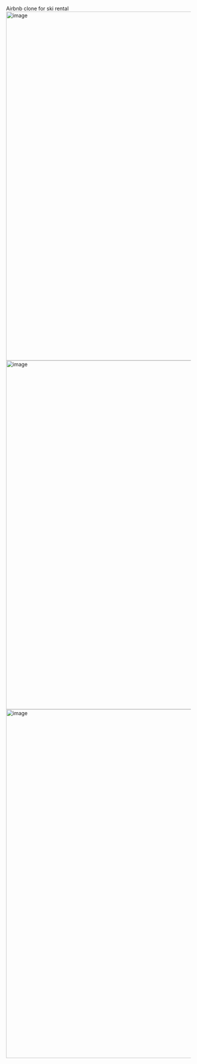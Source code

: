 Airbnb clone for ski rental
<img width="949" alt="image" src="https://github.com/Felipe-Razzini/SKI_BNB/assets/147338453/d0a9a87f-7123-4b12-90f6-d1d5ea1abd38">
<img width="949" alt="image" src="https://github.com/Felipe-Razzini/SKI_BNB/assets/147338453/cc10438e-7598-4d28-aec3-17d5170d4521">
<img width="949" alt="image" src="https://github.com/Felipe-Razzini/SKI_BNB/assets/147338453/de52c33c-44d0-4bb7-87a1-6f628d9ab313">
